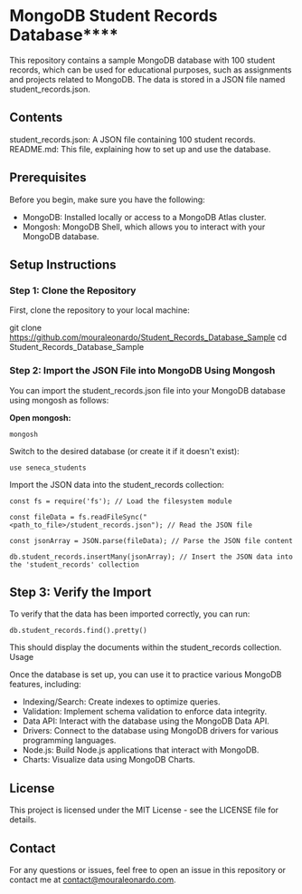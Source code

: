 # MongoDB Student Records Database****

This repository contains a sample MongoDB database with 100 student records, which can be used for educational purposes, such as assignments and projects related to MongoDB. The data is stored in a JSON file named student_records.json.

## Contents

student_records.json: A JSON file containing 100 student records.
README.md: This file, explaining how to set up and use the database.

## Prerequisites

Before you begin, make sure you have the following:

- MongoDB: Installed locally or access to a MongoDB Atlas cluster.
- Mongosh: MongoDB Shell, which allows you to interact with your MongoDB database.

## Setup Instructions

### Step 1: Clone the Repository

First, clone the repository to your local machine:

git clone https://github.com/mouraleonardo/Student_Records_Database_Sample
cd Student_Records_Database_Sample

### Step 2: Import the JSON File into MongoDB Using Mongosh

You can import the student_records.json file into your MongoDB database using mongosh as follows:

**Open mongosh:**

`mongosh`

Switch to the desired database (or create it if it doesn't exist):

`use seneca_students`

Import the JSON data into the student_records collection:

    const fs = require('fs'); // Load the filesystem module
    
    const fileData = fs.readFileSync("<path_to_file>/student_records.json"); // Read the JSON file
    
    const jsonArray = JSON.parse(fileData); // Parse the JSON file content
    
    db.student_records.insertMany(jsonArray); // Insert the JSON data into the 'student_records' collection
    

## Step 3: Verify the Import

To verify that the data has been imported correctly, you can run:

    db.student_records.find().pretty()

This should display the documents within the student_records collection.
Usage

Once the database is set up, you can use it to practice various MongoDB features, including:

- Indexing/Search: Create indexes to optimize queries.
- Validation: Implement schema validation to enforce data integrity.
- Data API: Interact with the database using the MongoDB Data API.
- Drivers: Connect to the database using MongoDB drivers for various programming languages.
- Node.js: Build Node.js applications that interact with MongoDB.
- Charts: Visualize data using MongoDB Charts.

## License

This project is licensed under the MIT License - see the LICENSE file for details.

## Contact

For any questions or issues, feel free to open an issue in this repository or contact me at contact@mouraleonardo.com.